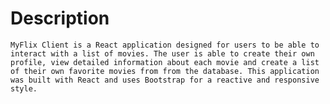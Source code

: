 # Description
    MyFlix Client is a React application designed for users to be able to interact with a list of movies. The user is able to create their own profile, view detailed information about each movie and create a list of their own favorite movies from from the database. This application was built with React and uses Bootstrap for a reactive and responsive style.